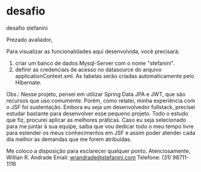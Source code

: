 # desafio
desafio stefanini

Prezado avaliador,

Para visualizar as funcionalidades aqui desenvolvida, você precisará:
1) criar um banco de dados Mysql-Server com o nome "stefanini".
2) definir as credenciais de acesso no datasource do arquivo applicationContext.xml.
    As tabelas serão criadas automaticamente pelo Hibernate.
    
Obs.: Nesse projeto, pensei em utilizar Spring Data JPA e JWT, que são recursos que uso comumente.
      Porém, como relatei, minha experiência com o JSF foi sustentação.
      Embora eu seja um desenvolvedor fullstack, precisei estudar bastante para  desenvolver esse pequeno projeto.
      Todo o estudo que fiz, procurei aplicar as melhores práticas.
      Caso eu seja selecionado para me juntar à sua equipe, saiba que vou dedicar todo o meu tempo livre para estender
      os meus conhecimentos em JSF e assim poder atender cada dia melhor as demandas que me forem atribuídas.
      
Me coloco a disposição para esclarecer qualquer  ponto.
Atenciosamente,
Willian R. Andrade
Email: wrandrade@stefanini.com
Telefone: (31) 98711-1116
